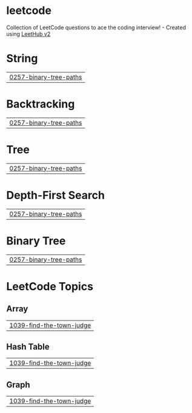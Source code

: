 # leetcode
Collection of LeetCode questions to ace the coding interview! - Created using [LeetHub v2](https://github.com/arunbhardwaj/LeetHub-2.0)


# String
|  |
| ------- |
| [0257-binary-tree-paths](https://github.com/jeongyeon-park/leetcode/tree/master/0257-binary-tree-paths) |
# Backtracking
|  |
| ------- |
| [0257-binary-tree-paths](https://github.com/jeongyeon-park/leetcode/tree/master/0257-binary-tree-paths) |
# Tree
|  |
| ------- |
| [0257-binary-tree-paths](https://github.com/jeongyeon-park/leetcode/tree/master/0257-binary-tree-paths) |
# Depth-First Search
|  |
| ------- |
| [0257-binary-tree-paths](https://github.com/jeongyeon-park/leetcode/tree/master/0257-binary-tree-paths) |
# Binary Tree
|  |
| ------- |
| [0257-binary-tree-paths](https://github.com/jeongyeon-park/leetcode/tree/master/0257-binary-tree-paths) |
<!---LeetCode Topics Start-->
# LeetCode Topics
## Array
|  |
| ------- |
| [1039-find-the-town-judge](https://github.com/jeongyeon-park/leetcode/tree/master/1039-find-the-town-judge) |
## Hash Table
|  |
| ------- |
| [1039-find-the-town-judge](https://github.com/jeongyeon-park/leetcode/tree/master/1039-find-the-town-judge) |
## Graph
|  |
| ------- |
| [1039-find-the-town-judge](https://github.com/jeongyeon-park/leetcode/tree/master/1039-find-the-town-judge) |
<!---LeetCode Topics End-->